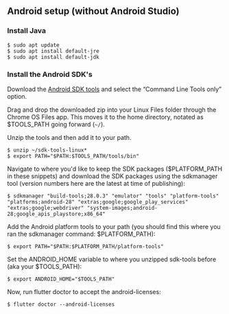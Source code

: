 ## Android setup (without Android Studio)

### Install Java

```terminal
$ sudo apt update
$ sudo apt install default-jre
$ sudo apt install default-jdk
```

### Install the Android SDK's

Download the [Android SDK tools]({{site.android-dev}}/studio/#downloads) and 
select the “Command Line Tools only” option.

Drag and drop the downloaded zip into your Linux Files folder through the 
Chrome OS Files app. This moves it to the home directory, notated as
$TOOLS_PATH going forward (`~/`).

Unzip the tools and then add it to your path.

```terminal
$ unzip ~/sdk-tools-linux*
$ export PATH="$PATH:$TOOLS_PATH/tools/bin"
```

Navigate to where you'd like to keep the SDK packages
($PLATFORM_PATH in these snippets) and download the SDK
packages using the sdkmanager tool (version numbers here are 
the latest at time of publishing):

```terminal
$ sdkmanager "build-tools;28.0.3" "emulator" "tools" "platform-tools" "platforms;android-28" "extras;google;google_play_services" "extras;google;webdriver" "system-images;android-28;google_apis_playstore;x86_64"
```

Add the Android platform tools to your path (you should find this where you 
ran the sdkmanager command: $PLATFORM_PATH):

```terminal
$ export PATH="$PATH:$PLATFORM_PATH/platform-tools"
```

Set the ANDROID_HOME variable to where you unzipped sdk-tools before (aka 
your $TOOLS_PATH):

```terminal
$ export ANDROID_HOME="$TOOLS_PATH"
```

Now, run flutter doctor to accept the android-licenses:

```terminal
$ flutter doctor --android-licenses
```
